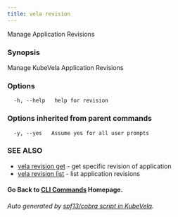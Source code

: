 ```yaml
---
title: vela revision
---
```


Manage Application Revisions

### Synopsis

Manage KubeVela Application Revisions

### Options

```
  -h, --help   help for revision
```

### Options inherited from parent commands

```
  -y, --yes   Assume yes for all user prompts
```

### SEE ALSO


* [vela revision get](vela_revision_get.md)	 - get specific revision of application
* [vela revision list](vela_revision_list.md)	 - list application revisions

#### Go Back to [CLI Commands](vela.md) Homepage.


###### Auto generated by [spf13/cobra script in KubeVela](https://github.com/kubevela/kubevela/tree/master/hack/docgen).
